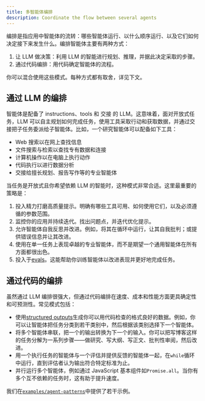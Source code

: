 ```yaml
---
title: 多智能体编排
description: Coordinate the flow between several agents
---
```


编排是指应用中智能体的流转：哪些智能体运行、以什么顺序运行、以及它们如何决定接下来发生什么。编排智能体主要有两种方式：

1. 让 LLM 做决策：利用 LLM 的智能进行规划、推理，并据此决定采取的步骤。
2. 通过代码编排：用代码确定智能体的流程。

你可以混合使用这些模式。每种方式都有取舍，详见下文。

## 通过 LLM 的编排

智能体是配备了 instructions、tools 和 交接 的 LLM。这意味着，面对开放式任务，LLM 可以自主规划如何完成任务，使用工具采取行动和获取数据，并通过交接把子任务委派给子智能体。比如，一个研究智能体可以配备如下工具：

- Web 搜索以在网上查找信息
- 文件搜索与检索以查找专有数据和连接
- 计算机操作以在电脑上执行动作
- 代码执行以进行数据分析
- 交接给擅长规划、报告写作等的专业智能体

当任务是开放式且你希望依赖 LLM 的智能时，这种模式非常合适。这里最重要的策略是：

1. 投入精力打磨高质量提示。明确有哪些工具可用、如何使用它们，以及必须遵循的参数范围。
2. 监控你的应用并持续迭代。找出问题点，并迭代优化提示。
3. 允许智能体自我反思并改进。例如，将其在循环中运行，让其自我批判；或提供错误信息并让其改进。
4. 使用在单一任务上表现卓越的专业智能体，而不是期望一个通用智能体在所有方面都很出色。
5. 投入于[evals](https://platform.openai.com/docs/guides/evals)。这能帮助你训练智能体以改进表现并更好地完成任务。

## 通过代码的编排

虽然通过 LLM 编排很强大，但通过代码编排在速度、成本和性能方面更具确定性和可预测性。常见模式包括：

- 使用[structured outputs](https://platform.openai.com/docs/guides/structured-outputs)生成你可以用代码检查的格式良好的数据。例如，你可以让智能体把任务分类到若干类别中，然后根据该类别选择下一个智能体。
- 将多个智能体串联，把一个的输出转换为下一个的输入。你可以把写博客这样的任务分解为一系列步骤——做研究、写大纲、写正文、批判性审阅，然后改进。
- 用一个执行任务的智能体与一个评估并提供反馈的智能体一起，在`while`循环中运行，直到评估者认为输出符合特定标准为止。
- 并行运行多个智能体，例如通过 JavaScript 基本组件如`Promise.all`。当你有多个互不依赖的任务时，这有助于提升速度。

我们在[`examples/agent-patterns`](https://github.com/openai/openai-agents-js/tree/main/examples/agent-patterns)中提供了若干示例。
